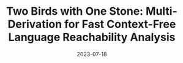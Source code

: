 ---
title: "Two Birds with One Stone: Multi-Derivation for Fast Context-Free Language Reachability Analysis"
collection: publications
permalink: /publication/PEARL
date: 2023-07-18
venue: 'ASE'
paperurl: 'http://lujiefsi.github.io/files/papers/pearl.pdf'
authors: 'Chenghang Shi , Haofeng Li , Yulei Sui , Jie Lu, Lian Li, Jingling Xue'
ccfrank: 'CCF-A'
---